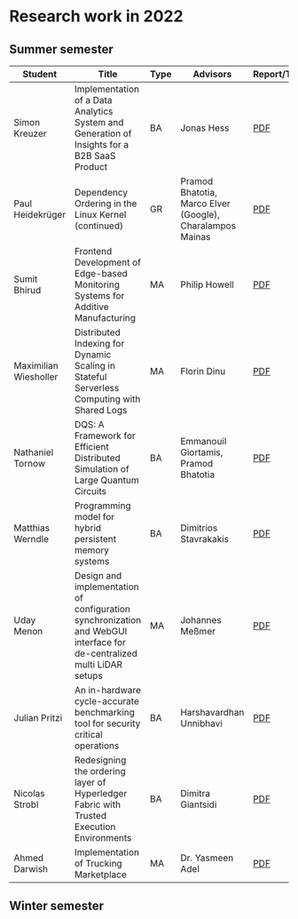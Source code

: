 # Research work in 2022

## Summer semester

| Student               | Title                                                                                                                 | Type | Advisors                                                  | Report/Thesis                                                                                                                               | Presentation                                                                                                                                 |
| --------------------- | --------------------------------------------------------------------------------------------------------------------- | ---- | --------------------------------------------------------- | ------------------------------------------------------------------------------------------------------------------------------------------- | -------------------------------------------------------------------------------------------------------------------------------------------- |
| Simon Kreuzer         | Implementation of a Data Analytics System and Generation of Insights for a B2B SaaS Product                           | BA   | Jonas Hess                                                | [PDF](summer/docs/bsc_kreuzer_implementation_of_a_data_analytics_system_and_generation_of_insights_for_a_b2b_saas_product.pdf)              | [PDF](summer/talks/bsc_kreuzer_implementation_of_a_data_analytics_system_and_generation_of_insights_for_a_b2b_saas_product.pdf)              |
| Paul Heidekrüger      | Dependency Ordering in the Linux Kernel (continued)                                                                   | GR   | Pramod Bhatotia, Marco Elver (Google), Charalampos Mainas | [PDF](summer/docs/gr_heidekrueger_do_it_lk.pdf)                                                                                             |                                                                                                                                              |
| Sumit Bhirud          | Frontend Development of Edge-based Monitoring Systems for Additive Manufacturing                                      | MA   | Philip Howell                                             | [PDF](summer/docs/msc_bhirud_frontend_development_of_edge_based_monitoring_systems_for_additive_manufacturing.pdf)                          | [PDF](summer/talks/msc_bhirud_frontend_development_of_edge_based_monitoring_systems_for_additive_manufacturing.pdf)                          |
| Maximilian Wiesholler | Distributed Indexing for Dynamic Scaling in Stateful Serverless Computing with Shared Logs                            | MA   | Florin Dinu                                               | [PDF](summer/docs/msc_wiesholler_distributed_indexing_for_dynamic_scaling_in_stateful_serverless_computing_with_shared_logs.pdf)            | [PDF](summer/talks/msc_wiesholler_distributed_indexing_for_dynamic_scaling_in_stateful_serverless_computing_with_shared_logs.pdf)            |
| Nathaniel Tornow      | DQS: A Framework for Efficient Distributed Simulation of Large Quantum Circuits                                       | BA   | Emmanouil Giortamis, Pramod Bhatotia                      | [PDF](summer/docs/bsc_tornow_dqs_a_framework_for_efficient_distributed_simulation_of_large_quantum_circuits.pdf)                            |                                                                                                                                              |
| Matthias Werndle      | Programming model for hybrid persistent memory systems                                                                | BA   | Dimitrios Stavrakakis                                     | [PDF](summer/docs/bsc_werndle_programming_model_for_hybrid_persistent_memory_systems.pdf)                                                   |                                                                                                                                              |
| Uday Menon            | Design and implementation of configuration synchronization and WebGUI interface for de-centralized multi LiDAR setups | MA   | Johannes Meßmer                                           | [PDF](summer/docs/msc_menon_design_and_implementation_of_configuration_synchronization_and_WebGUI_for_decentralized_multi_LiDAR_setups.pdf) | [PDF](summer/talks/msc_menon_design_and_implementation_of_configuration_synchronization_and_WebGUI_for_decentralized_multi_LiDAR_setups.pdf) |
| Julian Pritzi         | An in-hardware cycle-accurate benchmarking tool for security critical operations                                      | BA   | Harshavardhan Unnibhavi                                   | [PDF](summer/docs/bsc_pritzi_an_in_hardware_cycle_accurate_benchmarking_tool_for_security_critical_operations.pdf)                          | [PDF](summer/talks/bsc_pritzi_an_in_hardware_cycle_accurate_benchmarking_tool_for_security_critical_operations.pdf)                          |
| Nicolas Strobl      | Redesigning the ordering layer of Hyperledger Fabric with Trusted Execution Environments | BA   | Dimitra Giantsidi                      | [PDF](summer/docs/bsc_strobl_redesigning_the_ordering_layer_of_hyperledger_fabric_with_trusted_execution_environments.pdf)                            |                                                                                                                                              |
| Ahmed Darwish      | Implementation of Trucking Marketplace                                                                                   | MA   | Dr. Yasmeen Adel                      | [PDF](summer/docs/msc_Darwish_Implementation_of_trucking_marketplace.pdf)                            | [PDF](summer/talks/msc_Darwish_Implementation_of_Trucking_Marketplace.pdf)                                                                                                                                             |


## Winter semester

